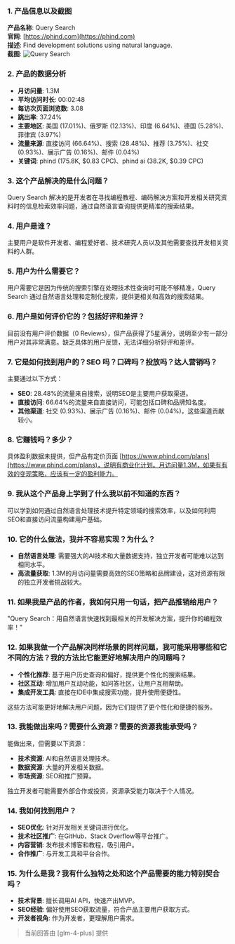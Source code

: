 ### 1. 产品信息以及截图

**产品名称**: Query Search  
**官网**: [https://phind.com](https://phind.com)  
**描述**: Find development solutions using natural language.  
**截图**: ![Query Search](https://cdn-images.toolify.ai/image/f4b48764abf0924103d83c5afe8ad579.jpeg)

### 2. 产品的数据分析

- **月访问量**: 1.3M
- **平均访问时长**: 00:02:48
- **每访次页面浏览数**: 3.08
- **跳出率**: 37.24%
- **主要地区**: 美国 (17.01%)、俄罗斯 (12.13%)、印度 (6.64%)、德国 (5.28%)、菲律宾 (3.97%)
- **流量来源**: 直接访问 (66.64%)、搜索 (28.48%)、推荐 (3.75%)、社交 (0.93%)、展示广告 (0.16%)、邮件 (0.04%)
- **关键词**: phind (175.8K, $0.83 CPC)、phind ai (38.2K, $0.39 CPC)

### 3. 这个产品解决的是什么问题？

Query Search 解决的是开发者在寻找编程教程、编码解决方案和开发相关研究资料时的信息检索效率问题，通过自然语言查询提供更精准的搜索结果。

### 4. 用户是谁？

主要用户是软件开发者、编程爱好者、技术研究人员以及其他需要查找开发相关资料的人群。

### 5. 用户为什么需要它？

用户需要它是因为传统的搜索引擎在处理技术性查询时可能不够精准，Query Search 通过自然语言处理和定制化搜索，提供更相关和高效的搜索结果。

### 6. 用户是如何评价它的？包括好评和差评？

目前没有用户评价数据（0 Reviews），但产品获得了5星满分，说明至少有一部分用户对其非常满意。缺乏具体的用户反馈，无法详细分析好评和差评。

### 7. 它是如何找到用户的？SEO 吗？口碑吗？投放吗？达人营销吗？

主要通过以下方式：
- **SEO**: 28.48%的流量来自搜索，说明SEO是主要用户获取渠道。
- **直接访问**: 66.64%的流量来自直接访问，可能包括口碑和品牌知名度。
- **其他渠道**: 社交 (0.93%)、展示广告 (0.16%)、邮件 (0.04%)，这些渠道贡献较小。

### 8. 它赚钱吗？多少？

具体盈利数据未提供，但产品有定价页面 [https://www.phind.com/plans](https://www.phind.com/plans)，说明有商业化计划。月访问量1.3M，如果有有效的变现策略，应该有一定的盈利能力。

### 9. 我从这个产品身上学到了什么我以前不知道的东西？

可以学到如何通过自然语言处理技术提升特定领域的搜索效率，以及如何利用SEO和直接访问流量构建用户基础。

### 10. 它的什么做法，我并不容易实现？为什么？

- **自然语言处理**: 需要强大的AI技术和大量数据支持，独立开发者可能难以达到相同水平。
- **高流量获取**: 1.3M的月访问量需要高效的SEO策略和品牌建设，这对资源有限的独立开发者挑战较大。

### 11. 如果我是产品的作者，我如何只用一句话，把产品推销给用户？

"Query Search：用自然语言快速找到最相关的开发解决方案，提升你的编程效率！"

### 12. 如果我做一个产品解决同样场景的同样问题，我可能采用哪些和它不同的方法？我的方法比它能更好地解决用户的问题吗？

- **个性化推荐**: 基于用户历史查询和偏好，提供更个性化的搜索结果。
- **社区互动**: 增加用户互动功能，如问答社区，让用户互相帮助。
- **集成开发工具**: 直接在IDE中集成搜索功能，提升使用便捷性。

这些方法可能更好地解决用户问题，因为它们提供了更个性化和便捷的服务。

### 13. 我能做出来吗？需要什么资源？需要的资源我能承受吗？

能做出来，但需要以下资源：
- **技术资源**: AI和自然语言处理技术。
- **数据资源**: 大量的开发相关数据。
- **市场资源**: SEO和推广预算。

独立开发者可能需要外部合作或投资，资源承受能力取决于个人情况。

### 14. 我如何找到用户？

- **SEO优化**: 针对开发相关关键词进行优化。
- **技术社区推广**: 在GitHub、Stack Overflow等平台推广。
- **内容营销**: 发布技术博客和教程，吸引用户。
- **合作推广**: 与开发工具和平台合作。

### 15. 为什么是我？我有什么独特之处和这个产品需要的能力特别契合吗？

- **技术背景**: 擅长调用AI API，快速产出MVP。
- **SEO经验**: 偏好使用SEO获取流量，符合产品主要用户获取方式。
- **开发者视角**: 作为开发者，更理解用户需求。

> 当前回答由 [glm-4-plus] 提供